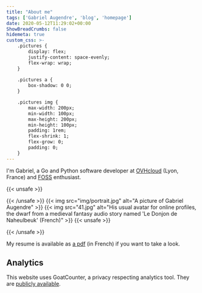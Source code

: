 ```yaml
---
title: "About me"
tags: ['Gabriel Augendre', 'blog', 'homepage']
date: 2020-05-12T11:29:02+00:00
ShowBreadCrumbs: false
hidemeta: true
custom_css: >-
    .pictures {
        display: flex;
        justify-content: space-evenly;
        flex-wrap: wrap;
    }
  
    .pictures a {
        box-shadow: 0 0;
    }

    .pictures img {
        max-width: 200px;
        min-width: 100px;
        max-height: 200px;
        min-height: 100px;
        padding: 1rem;
        flex-shrink: 1;
        flex-grow: 0;
        padding: 0;
    }
---
```

I'm Gabriel, a Go and Python software developer at [OVHcloud](https://www.ovhcloud.com/) (Lyon, France) and [FOSS](https://en.wikipedia.org/wiki/Free_and_open-source_software) enthusiast.

{{< unsafe >}}
<p class="pictures">
{{< /unsafe >}}
{{< img src="img/portrait.jpg" alt="A picture of Gabriel Augendre" >}}
{{< img src="41.jpg" alt="His usual avatar for online profiles, the dwarf from a medieval fantasy audio story named 'Le Donjon de Naheulbeuk' (French)" >}}
{{< unsafe >}}
</p>
{{< /unsafe >}}

My resume is available as [a pdf](https://cv-gabriel.augendre.info) (in French) if you want to take a look.

## Analytics
This website uses GoatCounter, a privacy respecting analytics tool. They are [publicly available](https://gc.gabnotes.org).
